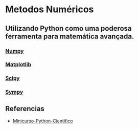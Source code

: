 # Metodos Numéricos
## Utilizando Python como uma poderosa ferramenta para matemática avançada.

### [Numpy](https://github.com/vtr57/metodos-numericos/tree/main/Numpy)

### [Matplotlib](https://github.com/vtr57/metodos-numericos/tree/main/Matplotlib)

### [Scipy](https://github.com/vtr57/metodos-numericos/tree/main/Scipy)

### [Sympy](https://github.com/vtr57/metodos-numericos/tree/main/Sympy)

## Referencias
* [Minicurso-Python-Cientifico](https://github.com/aanepomuceno/Minicurso-Python-Cientifico)

